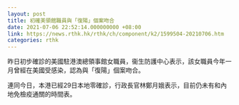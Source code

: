 ```yaml
---
layout: post
title: 初確美領館職員與「復陽」個案吻合　
date: 2021-07-06 22:52:14.000000000 +08:00
link: https://news.rthk.hk/rthk/ch/component/k2/1599504-20210706.htm
categories: rthk
---
```


昨日初步確診的美國駐港澳總領事館女職員，衞生防護中心表示，該女職員今年一月曾經在美國受感染，認為與「復陽」個案吻合。

連同今日，本港已經29日本地零確診，行政長官林鄭月娥表示，目前仍未有和內地免檢疫通關的時間表。
